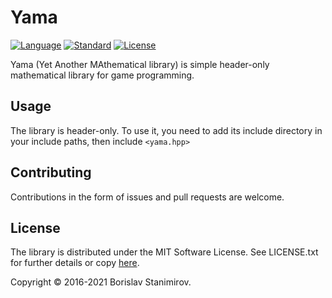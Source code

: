 # Yama

[![Language](https://img.shields.io/badge/language-C++-blue.svg)](https://isocpp.org/) [![Standard](https://img.shields.io/badge/C%2B%2B-17-blue.svg)](https://en.wikipedia.org/wiki/C%2B%2B#Standardization) [![License](https://img.shields.io/badge/license-MIT-blue.svg)](https://opensource.org/licenses/MIT)

Yama (Yet Another MAthematical library) is simple header-only mathematical library for game programming.

## Usage

The library is header-only. To use it, you need to add its include directory in your include paths, then include `<yama.hpp>`

## Contributing

Contributions in the form of issues and pull requests are welcome.

## License
The library is distributed under the MIT Software License. See LICENSE.txt for further details or copy [here](http://opensource.org/licenses/MIT).

Copyright &copy; 2016-2021 Borislav Stanimirov.
